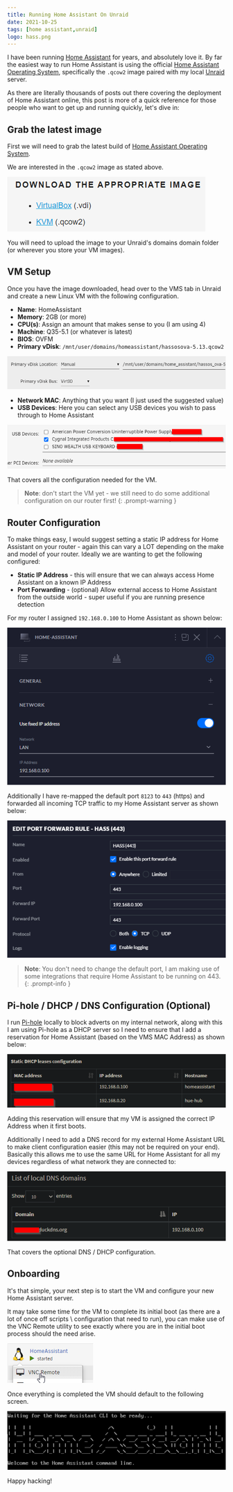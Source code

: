 ```yaml
---
title: Running Home Assistant On Unraid
date: 2021-10-25
tags: [home assistant,unraid]
logo: hass.png
---
```


I have been running [Home Assistant](https://www.home-assistant.io/) for years, and absolutely love it. By far the easiest way to run Home Assistant is using the official [Home Assistant Operating System](https://www.home-assistant.io/installation/linux), specifically the `.qcow2` image paired with my local [Unraid](https://unraid.net/) server.

As there are literally thousands of posts out there covering the deployment of Home Assistant online, this post is more of a quick reference for those people who want to get up and running quickly, let's dive in:

## Grab the latest image
First we will need to grab the latest build of [Home Assistant Operating System](https://www.home-assistant.io/installation/linux).

We are interested in the `.qcow2` image as stated above.

<img src="./001.png" alt="" />

You will need to upload the image to your Unraid's domains domain folder (or wherever you store your VM images).

## VM Setup
Once you have the image downloaded, head over to the VMS tab in Unraid and create a new Linux VM with the following configuration.

- **Name**: HomeAssistant
- **Memory**: 2GB (or more)
- **CPU(s)**: Assign an amount that makes sense to you (I am using 4)
- **Machine**: Q35-5.1 (or whatever is latest)
- **BIOS**: OVFM
- **Primary vDisk**: `/mnt/user/domains/homeassistant/hassosova-5.13.qcow2`

<img src="./002.png" alt="" />

- **Network MAC**: Anything that you want (I just used the suggested value)
- **USB Devices**: Here you can select any USB devices you wish to pass through to Home Assistant

<img src="./003.png" alt="" />

That covers all the configuration needed for the VM.

> **Note**: don't start the VM yet - we still need to do some additional configuration on our router first!
{: .prompt-warning }

## Router Configuration
To make things easy, I would suggest setting a static IP address for Home Assistant on your router - again this can vary a LOT depending on the make and model of your router. Ideally we are wanting to get the following configured:

- **Static IP Address** - this will ensure that we can always access Home Assistant on a known IP Address
- **Port Forwarding** - (optional) Allow external access to Home Assistant from the outside world - super useful if you are running presence detection

For my router I assigned `192.168.0.100` to Home Assistant as shown below:

<img src="./004.png" alt="" />

Additionally I have re-mapped the default port `8123` to `443` (https) and forwarded all incoming TCP traffic to my Home Assistant server as shown below:

<img src="./005.png" alt="" />

> **Note**: You don't need to change the default port, I am making use of some integrations that require Home Assistant to be running on 443.
{: .prompt-info }

## Pi-hole / DHCP / DNS Configuration (Optional)
I run [Pi-hole](https://pi-hole.net/) locally to block adverts on my internal network, along with this I am using Pi-hole as a DHCP server so I need to ensure that I add a reservation for Home Assistant (based on the VMS MAC Address) as shown below:

<img src="./006.png" alt="" />

Adding this reservation will ensure that my VM is assigned the correct IP Address when it first boots.

Additionally I need to add a DNS record for my external Home Assistant URL to make client configuration easier (this may not be required on your end). Basically this allows me to use the same URL for Home Assistant for all my devices regardless of what network they are connected to:

<img src="./007.png" alt="" />

That covers the optional DNS / DHCP configuration.

## Onboarding
It's that simple, your next step is to start the VM and configure your new Home Assistant server.

It may take some time for the VM to complete its initial boot (as there are a lot of once off scripts \ configuration that need to run), you can make use of the VNC Remote utility to see exactly where you are in the initial boot process should the need arise.

<img src="./008.png" alt="" />

Once everything is completed the VM should default to the following screen.

<img src="./009.png" alt="" />

Happy hacking!
